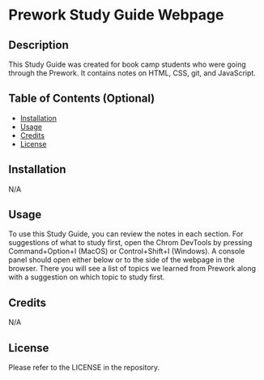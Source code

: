 # Prework Study Guide Webpage

## Description

This Study Guide was created for book camp students who were going through the Prework. It contains notes on HTML, CSS, git, and JavaScript.

## Table of Contents (Optional)

- [Installation](#installation)
- [Usage](#usage)
- [Credits](#credits)
- [License](#license)

## Installation

N/A

## Usage

To use this Study Guide, you can review the notes in each section. For suggestions of what to study first, open the Chrom DevTools by pressing Command+Option+I (MacOS) or Control+Shift+I (Windows). A console panel should open either below or to the side of the webpage in the browser. There you will see a list of topics we learned from Prework along with a suggestion on which topic to study first.

## Credits

N/A

## License

Please refer to the LICENSE in the repository.
